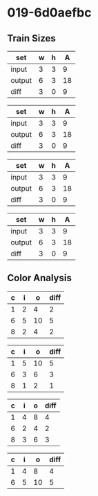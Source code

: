 # 019-6d0aefbc
## Train Sizes

|set|w|h|A|
|---|---|---|---|
|input|3|3|9|
|output|6|3|18|
|diff|3|0|9|


|set|w|h|A|
|---|---|---|---|
|input|3|3|9|
|output|6|3|18|
|diff|3|0|9|


|set|w|h|A|
|---|---|---|---|
|input|3|3|9|
|output|6|3|18|
|diff|3|0|9|


|set|w|h|A|
|---|---|---|---|
|input|3|3|9|
|output|6|3|18|
|diff|3|0|9|


## Color Analysis

|c|i|o|diff|
|---|---|---|---|
|1|2|4|2|
|6|5|10|5|
|8|2|4|2|


|c|i|o|diff|
|---|---|---|---|
|1|5|10|5|
|6|3|6|3|
|8|1|2|1|


|c|i|o|diff|
|---|---|---|---|
|1|4|8|4|
|6|2|4|2|
|8|3|6|3|


|c|i|o|diff|
|---|---|---|---|
|1|4|8|4|
|6|5|10|5|

